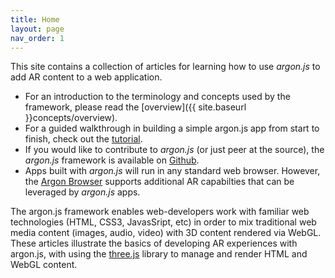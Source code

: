 ```yaml
---
title: Home
layout: page
nav_order: 1
---
```


This site contains a collection of articles for learning how to use *argon.js* to add AR content to a web application. 

* For an introduction to the terminology and concepts used by the framework, please read the [overview]({{ site.baseurl }}concepts/overview).
* For a guided walkthrough in building a simple argon.js app from start to finish, check out the [tutorial](http://docs.argonjs.io/tutorial/).
* If you would like to contribute to *argon.js* (or just peer at the source), the *argon.js* framework is available on [Github](https://github.com/argonjs/argon).
* Apps built with *argon.js* will run in any standard web browser. However, the [Argon Browser](http://argonjs.io/argon-app) supports additional AR capabilties that can be leveraged by *argon.js* apps.

The argon.js framework enables web-developers work with familiar web technologies (HTML, CSS3, JavasSript, etc) in order to mix traditional web media content (images, audio, video) with 3D content rendered via WebGL. These articles illustrate the basics of developing AR experiences with argon.js, with using the [three.js](threejs.org) library to manage and render HTML and WebGL content.
